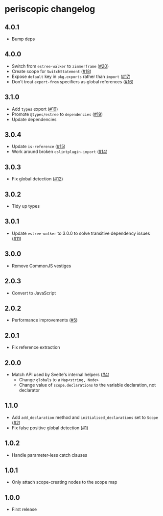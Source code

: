 # periscopic changelog

## 4.0.1

- Bump deps

## 4.0.0

- Switch from `estree-walker` to `zimmerframe` ([#20](https://github.com/Rich-Harris/periscopic/pull/20))
- Create scope for `SwitchStatement` ([#18](https://github.com/Rich-Harris/periscopic/pull/18))
- Expose `default` key in `pkg.exports` rather than `import` ([#17](https://github.com/Rich-Harris/periscopic/pull/17))
- Don't treat `export-from` specifiers as global references ([#16](https://github.com/Rich-Harris/periscopic/pull/16))

## 3.1.0

- Add `types` export ([#19](https://github.com/Rich-Harris/periscopic/pull/19))
- Promote `@types/estree` to `dependencies` ([#19](https://github.com/Rich-Harris/periscopic/pull/19))
- Update dependencies

## 3.0.4

- Update `is-reference` ([#15](https://github.com/Rich-Harris/periscopic/pull/15))
- Work around broken `eslintplugin-import` ([#14](https://github.com/Rich-Harris/periscopic/pull/14))

## 3.0.3

- Fix global detection ([#12](https://github.com/Rich-Harris/periscopic/pull/12))

## 3.0.2

- Tidy up types

## 3.0.1

- Update `estree-walker` to 3.0.0 to solve transitive dependency issues ([#11](https://github.com/Rich-Harris/periscopic/pull/11))

## 3.0.0

- Remove CommonJS vestiges

## 2.0.3

- Convert to JavaScript

## 2.0.2

- Performance improvements ([#5](https://github.com/Rich-Harris/periscopic/pull/5))

## 2.0.1

- Fix reference extraction

## 2.0.0

- Match API used by Svelte's internal helpers ([#4](https://github.com/Rich-Harris/periscopic/pull/4))
  - Change `globals` to a `Map<string, Node>`
  - Change value of `scope.declarations` to the variable declaration, not declarator

## 1.1.0

- Add `add_declaration` method and `initialised_declarations` set to `Scope` ([#2](https://github.com/Rich-Harris/periscopic/pull/2))
- Fix false positive global detection ([#1](https://github.com/Rich-Harris/periscopic/pull/1))

## 1.0.2

- Handle parameter-less catch clauses

## 1.0.1

- Only attach scope-creating nodes to the scope map

## 1.0.0

- First release
